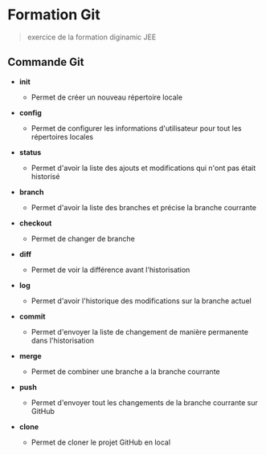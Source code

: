 # Formation Git

>exercice de la formation diginamic JEE 

## Commande Git

* **init**
    * Permet de créer un nouveau répertoire locale


* **config**
  * Permet de configurer les informations d'utilisateur pour tout les répertoires locales


* **status**
  * Permet d'avoir la liste des ajouts et modifications qui n'ont pas était historisé


* **branch**
  * Permet d'avoir la liste des branches et précise la branche courrante

* **checkout**
  * Permet de changer de branche


* **diff**
  * Permet de voir la différence avant l'historisation


* **log**
  * Permet d'avoir l'historique des modifications sur la branche actuel


* **commit**
  * Permet d'envoyer la liste de changement de manière permanente dans l'historisation


* **merge**
  * Permet de combiner une branche a la branche courrante


* **push**
  * Permet d'envoyer tout les changements de la branche courrante sur GitHub


* **clone**
  * Permet de cloner le projet GitHub en local

